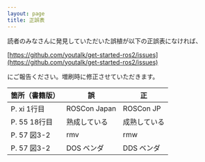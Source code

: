 ```yaml
---
layout: page
title: 正誤表
---
```


読者のみなさんに発見していただいた誤植が以下の正誤表になければ、

[https://github.com/youtalk/get-started-ros2/issues](https://github.com/youtalk/get-started-ros2/issues)

にご報告ください。増刷時に修正させていただきます。

| 箇所（書籍版） | 誤           | 正           |
|----------------|--------------|--------------|
| P. xi 1行目    | ROSCon Japan | ROSCon JP    |
| P. 55 18行目   | 熟成している | 成熟している |
| P. 57 図3-2    | rmv          | rmw          |
| P. 57 図3-2    | DOS ベンダ   | DDS ベンダ   |
